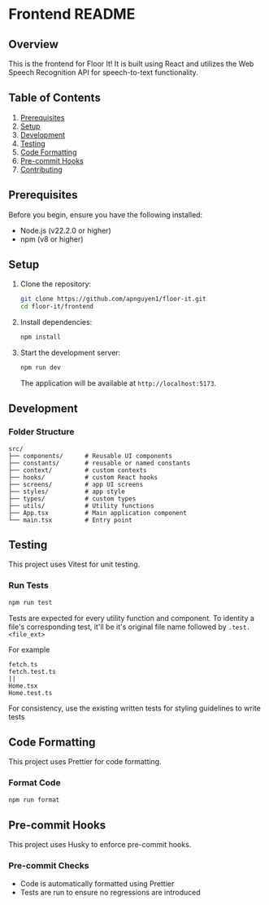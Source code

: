 # Frontend README

## Overview

This is the frontend for Floor It! It is built using React and utilizes the Web Speech
Recognition API for speech-to-text functionality.

## Table of Contents

1. [Prerequisites](#prerequisites)
2. [Setup](#setup)
3. [Development](#development)
4. [Testing](#testing)
5. [Code Formatting](#code-formatting)
6. [Pre-commit Hooks](#pre-commit-hooks)
7. [Contributing](#contributing)

## Prerequisites

Before you begin, ensure you have the following installed:

- Node.js (v22.2.0 or higher)
- npm (v8 or higher)

## Setup

1. Clone the repository:

   ```bash
   git clone https://github.com/apnguyen1/floor-it.git
   cd floor-it/frontend
   ```

2. Install dependencies:

   ```bash
   npm install
   ```

3. Start the development server:
   ```bash
   npm run dev
   ```
   The application will be available at `http://localhost:5173`.

## Development

### Folder Structure

```
src/
├── components/      # Reusable UI components
├── constants/       # reusable or named constants
├── context/         # custom contexts
├── hooks/           # custom React hooks
├── screens/         # app UI screens
├── styles/          # app style
├── types/           # custom types
├── utils/           # Utility functions
├── App.tsx          # Main application component
└── main.tsx         # Entry point
```

## Testing

This project uses Vitest for unit testing.

### Run Tests

```bash
npm run test
```

Tests are expected for every utility function and component. To identity a file's
corresponding test, it'll be it's original file name followed by `.test.<file_ext>`

For example

```
fetch.ts
fetch.test.ts
||
Home.tsx
Home.test.ts
```

For consistency, use the existing written tests for styling guidelines to write tests

## Code Formatting

This project uses Prettier for code formatting.

### Format Code

```bash
npm run format
```

## Pre-commit Hooks

This project uses Husky to enforce pre-commit hooks.

### Pre-commit Checks

- Code is automatically formatted using Prettier
- Tests are run to ensure no regressions are introduced